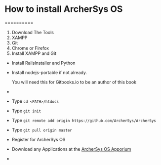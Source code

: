 # How to install ArcherSys OS 
==========
1. Download The Tools 
 1. XAMPP
 2. Git
 3. Chrome or Firefox
2. Install XAMPP and Git
- Install RailsInstaller and Python
- Install nodejs-portable if not already.
  
  You will need this for Gitbooks.io to be an author of this book
- 
- Type ``` cd <PATH>/htdocs ```
- Type ``` git init ``` 
-  Type ``` git remote add origin https://github.com/ArcherSys/ArcherSys ```
-  Type ``` git pull origin master ```
-  Register for ArcherSys OS
-  Download any Applications at the [ArcherSys OS Apporium](https://apporium-acosf.c9.io/apps)
-  
